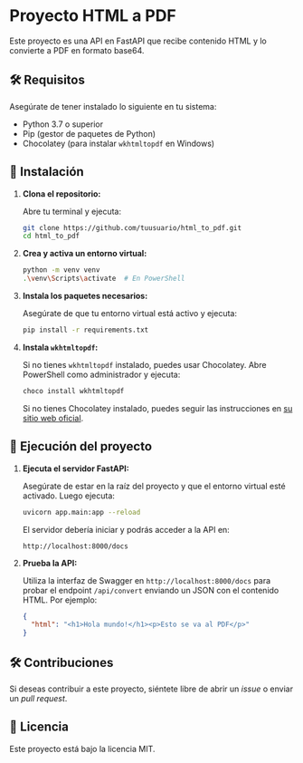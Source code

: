 # Proyecto HTML a PDF

Este proyecto es una API en FastAPI que recibe contenido HTML y lo convierte a PDF en formato base64.

## 🛠 Requisitos

Asegúrate de tener instalado lo siguiente en tu sistema:

- Python 3.7 o superior
- Pip (gestor de paquetes de Python)
- Chocolatey (para instalar `wkhtmltopdf` en Windows)

## 🚀 Instalación

1. **Clona el repositorio:**

   Abre tu terminal y ejecuta:

   ```bash
   git clone https://github.com/tuusuario/html_to_pdf.git
   cd html_to_pdf
   ```

2. **Crea y activa un entorno virtual:**

   ```bash
   python -m venv venv
   .\venv\Scripts\activate  # En PowerShell
   ```

3. **Instala los paquetes necesarios:**

   Asegúrate de que tu entorno virtual está activo y ejecuta:

   ```bash
   pip install -r requirements.txt
   ```

4. **Instala `wkhtmltopdf`:**

   Si no tienes `wkhtmltopdf` instalado, puedes usar Chocolatey. Abre PowerShell como administrador y ejecuta:

   ```bash
   choco install wkhtmltopdf
   ```

   Si no tienes Chocolatey instalado, puedes seguir las instrucciones en [su sitio web oficial](https://chocolatey.org/install).

## 🚀 Ejecución del proyecto

1. **Ejecuta el servidor FastAPI:**

   Asegúrate de estar en la raíz del proyecto y que el entorno virtual esté activado. Luego ejecuta:

   ```bash
   uvicorn app.main:app --reload
   ```

   El servidor debería iniciar y podrás acceder a la API en:

   ```
   http://localhost:8000/docs
   ```

2. **Prueba la API:**

   Utiliza la interfaz de Swagger en `http://localhost:8000/docs` para probar el endpoint `/api/convert` enviando un JSON con el contenido HTML. Por ejemplo:

   ```json
   {
     "html": "<h1>Hola mundo!</h1><p>Esto se va al PDF</p>"
   }
   ```

## 🛠 Contribuciones

Si deseas contribuir a este proyecto, siéntete libre de abrir un *issue* o enviar un *pull request*.

## 📝 Licencia

Este proyecto está bajo la licencia MIT.
